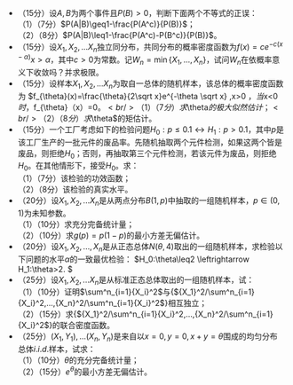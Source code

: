 -  （15分）设$A,B$为两个事件且$P(B)>0$，判断下面两个不等式的正误：<br />（1）（7分）$P(A|B)\geq1-\frac{P(A^c)}{P(B)}$；<br />（2）（8分）$P(A|B)\leq1-\frac{P(A^c)-P(B^c)}{P(B)}$。 
-  （15分）设$X_1,X_2,...X_n$独立同分布，共同分布的概率密度函数为$f(x)=ce^{-c(x-\alpha)} x>\alpha$，其中$c>0$为常数。记$W_n=\min\{X_1,...,X_n\}$，试问$W_n$在依概率意义下收敛吗？并求极限。 
-  （15分）设样本$X_1,X_2,...X_n$为取自一总体的随机样本，该总体的概率密度函数为 $f_{\theta}(x)=\frac{\theta}{2\sqrt x}e^{-\theta \sqrt x} 
,x>0
$，当$x<0$时，$f_{\theta}（x）=0$。<br />（1）（7分）求$\theta$的极大似然估计；<br />（2）（8分）求$\theta$的矩估计。 
-  （15分）一个工厂考虑如下的检验问题$H_0:p\leq0.1\leftrightarrow H_1:p>0.1$，其中$p$是该工厂生产的一批元件的废品率。先随机抽取两个元件检测，如果这两个皆是废品，则拒绝$H_0$；否则，再抽取第三个元件检测，若该元件为废品，则拒绝$H_0$。在其他情形下，接受$H_0$。求：<br />（1）（7分）该检验的功效函数；<br />（2）（8分）该检验的真实水平。 
-  （20分）设$X_1,X_2,...X_n$是从两点分布$B(1,p)$中抽取的一组随机样本，$p\in(0,1)$为未知参数。<br />（1）（10分）求充分完备统计量；<br />（2）（10分）求$g(p)=p(1-p)$的最小方差无偏估计。 
-  （20分）设$X_1,X_2,...,X_n$是从正态总体$N(\theta,4)$取出的一组随机样本，求检验以下问题的水平$\alpha$的一致最优检验：
 $H_0:\theta\leq2 \leftrightarrow H_1:\theta>2.
$ 
 -  （25分）设$X_1,X_2,...X_n$是从标准正态总体取出的一组随机样本，试：<br />（1）（10分）证明$\sum^n_{i=1}{X_i}^2$与{${X_1}^2/\sum^n_{i=1}{X_i}^2,...,{X_n}^2/\sum^n_{i=1}{X_i}^2$}相互独立；<br />（2）（15分）求{${X_1}^2/\sum^n_{i=1}{X_i}^2,...,{X_n}^2/\sum^n_{i=1}{X_i}^2$}的联合密度函数。 
-  （25分）$(X_1,Y_1),...(X_n,Y_n)$是来自以$x=0,y=0,x+y=\theta$围成的均匀分布总体$i.i.d.$样本，试求：<br />（1）（10分）$\theta$的充分完备统计量；<br />（2）（15分）$e^\theta$的最小方差无偏估计。 

